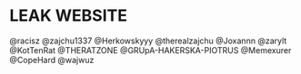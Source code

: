 # LEAK WEBSITE

@racisz @zajchu1337 @Herkowskyyy @therealzajchu @Joxannn @zarylt @KotTenRat @THERATZONE @GRUpA-HAKERSKA-PIOTRUS @Memexurer @CopeHard @wajwuz

